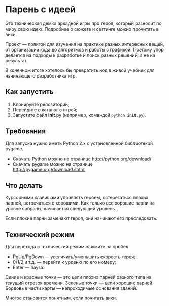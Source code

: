 # Парень с идеей

Это техническая демка аркадной игры про героя, который разносит по миру свою идею. Подробнее о сюжете и сеттинге можно прочитать в вики.

Проект — полигон для изучения на практике разных интересных вещей, от организации кода до алгоритмов и работы с графикой. Поэтому упор делается на подходы к разработке и поиск разных решений, а не на результат.

В конечном итоге хотелось бы превратить код в живой учебник для начинающего разработчика игр.

## Как запустить

1. Клонируйте репозиторий;
2. Перейдите в каталог с игрой;
3. Запустите файл __init__.py (например, командой <code>python __init__.py</code>).

## Требования

Для запуска нужно иметь Python 2.x с установленной библиотекой pygame.

* Скачать Python можно на странице http://python.org/download/
* Скачать pygame можно на странице http://pygame.org/download.shtml

## Что делать

Курсорными клавишами управлять героем, остерегаться плохих парней, встречаться с хорошими. Как только все хорошие парни на уровне собраны, начинается следующий уровень.

Если плохие парни замечают героя, они начинают его преследовать.

## Технический режим

Для перехода в технический режим нажмите на пробел. 
* PgUp/PgDown — увеличить/уменьшить скорость героя;
* 0/1/2 и т.д. — перейти к уровню по его номеру;
* Enter — пауза.

Синие и красные точки — это цели плохих парней разного типа на текущий отрезок времени. Зеленые точки — цели хороших парней. Бордовые части карты — непроходимые основания зданий. 

Многое становится понятным, если почитать вики.